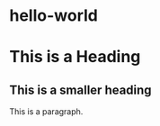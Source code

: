 # hello-world

<h1>This is a Heading</h1>
<h2>This is a smaller heading</h2>
<p>This is a paragraph.</p>


